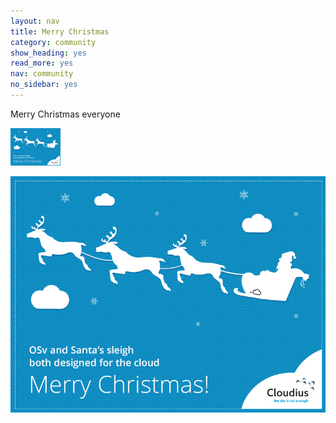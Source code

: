 ```yaml
---
layout: nav
title: Merry Christmas
category: community
show_heading: yes
read_more: yes
nav: community
no_sidebar: yes
---
```


Merry Christmas everyone

![Merry Christmas](images/merry_christmasA_80x60.jpg)

<!--more-->

![Merry Christmas](images/merry_christmasA.jpg)
